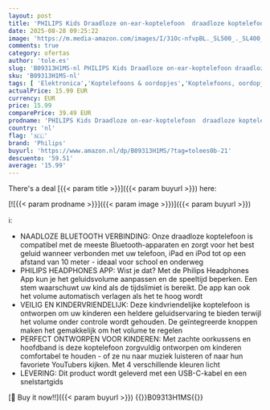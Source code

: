 ```yaml
---
layout: post
title: 'PHILIPS Kids Draadloze on-ear-koptelefoon  draadloze koptelefoon voor kinderen met Bluetooth met gelimiteerd volume  28 uur afspeeltijd  kleurrijk ontwerp & lichtgewicht  Blauw  Blue '
date: 2025-08-28 09:25:22
image: 'https://m.media-amazon.com/images/I/31Oc-nfvpBL._SL500_._SL400_.jpg'
comments: true
category: ofertas
author: 'tole.es'
slug: 'B09313H1MS-nl PHILIPS Kids Draadloze on-ear-koptelefoon draadloze...'
sku: 'B09313H1MS-nl'
tags: [ 'Elektronica','Koptelefoons & oordopjes','Koptelefoons, oordopjes & accessoires','On-ear-koptelefoons','philips','🇳🇱', ]
actualPrice: 15.99 EUR
currency: EUR
price: 15.99
comparePrice: 39.49 EUR
prodname: 'PHILIPS Kids Draadloze on-ear-koptelefoon  draadloze koptelefoon voor kinderen met Bluetooth met gelimiteerd volume  28 uur afspeeltijd  kleurrijk ontwerp & lichtgewicht  Blauw  Blue '
country: 'nl'
flag: '🇳🇱'
brand: 'Philips'
buyurl: 'https://www.amazon.nl/dp/B09313H1MS/?tag=tolees0b-21'
descuento: '59.51'
average: '15.99'
---
```


There's a deal [{{< param title >}}]({{< param buyurl >}})  here:

[![{{< param prodname >}}]({{< param image >}})]({{< param buyurl >}})

ℹ️:

- NAADLOZE BLUETOOTH VERBINDING: Onze draadloze koptelefoon is compatibel met de meeste Bluetooth-apparaten en zorgt voor het best geluid wanneer verbonden met uw telefoon, iPad en iPod tot op een afstand van 10 meter - ideaal voor school en onderweg
- PHILIPS HEADPHONES APP: Wist je dat? Met de Philips Headphones App kun je het geluidsvolume aanpassen en de speeltijd beperken. Een stem waarschuwt uw kind als de tijdslimiet is bereikt. De app kan ook het volume automatisch verlagen als het te hoog wordt
- VEILIG EN KINDERVRIENDELIJK: Deze kindvriendelijke koptelefoon is ontworpen om uw kinderen een heldere geluidservaring te bieden terwijl het volume onder controle wordt gehouden. De geïntegreerde knoppen maken het gemakkelijk om het volume te regelen
- PERFECT ONTWORPEN VOOR KINDEREN: Met zachte oorkussens en hoofdband is deze koptelefoon zorgvuldig ontworpen om kinderen comfortabel te houden - of ze nu naar muziek luisteren of naar hun favoriete YouTubers kijken. Met 4 verschillende kleuren licht
- LEVERING: Dit product wordt geleverd met een USB-C-kabel en een snelstartgids

[🛒 Buy it now!!]({{< param buyurl >}})
{{<world>}}B09313H1MS{{</world>}}
